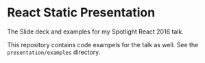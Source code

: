 # React Static Presentation

The Slide deck and examples for my Spotlight React 2016 talk.

This repository contains code exampels for the talk as well. See the
`presentation/examples` directory.

